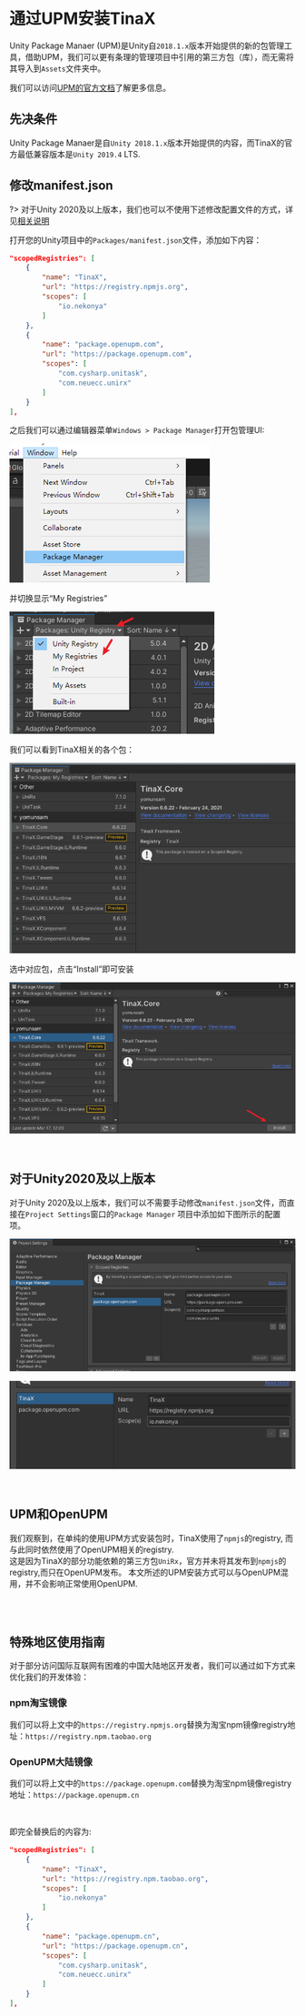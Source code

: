 #  通过UPM安装TinaX

Unity Package Manaer (UPM)是Unity自`2018.1.x`版本开始提供的新的包管理工具，借助UPM，我们可以更有条理的管理项目中引用的第三方包（库），而无需将其导入到`Assets`文件夹中。

我们可以访问[UPM的官方文档](https://docs.unity3d.com/Manual/Packages.html)了解更多信息。

## 先决条件

Unity Package Manaer是自`Unity 2018.1.x`版本开始提供的内容，而TinaX的官方最低兼容版本是`Unity 2019.4` LTS.


## 修改manifest.json

?> 对于Unity 2020及以上版本，我们也可以不使用下述修改配置文件的方式，详见[相关说明](#对于Unity2020及以上版本)

打开您的Unity项目中的`Packages/manifest.json`文件，添加如下内容：

``` json
"scopedRegistries": [
    {
        "name": "TinaX",
        "url": "https://registry.npmjs.org",
        "scopes": [
            "io.nekonya"
        ]
    },
    {
        "name": "package.openupm.com",
        "url": "https://package.openupm.com",
        "scopes": [
            "com.cysharp.unitask",
            "com.neuecc.unirx"
        ]
    }
],
```

之后我们可以通过编辑器菜单`Windows > Package Manager`打开包管理UI:

![image-20210317120749801](viaUPM.assets/image-20210317120749801.png)

并切换显示“My Registries”

![image-20210317120923035](viaUPM.assets/image-20210317120923035.png)

我们可以看到TinaX相关的各个包：

![image-20210317121020647](viaUPM.assets/image-20210317121020647.png)

选中对应包，点击“Install”即可安装

![image-20210317121052128](viaUPM.assets/image-20210317121052128.png)

<br>

## 对于Unity2020及以上版本

对于Unity 2020及以上版本，我们可以不需要手动修改`manifest.json`文件，而直接在`Project Settings`窗口的`Package Manager` 项目中添加如下图所示的配置项。

![image-20210317121221869](viaUPM.assets/image-20210317121221869.png)

![image-20210317121301053](viaUPM.assets/image-20210317121301053.png)

<br>

## UPM和OpenUPM

我们观察到，在单纯的使用UPM方式安装包时，TinaX使用了`npmjs`的registry, 而与此同时依然使用了OpenUPM相关的registry.<br>
这是因为TinaX的部分功能依赖的第三方包`UniRx`，官方并未将其发布到`npmjs`的registry,而只在OpenUPM发布。
本文所述的UPM安装方式可以与OpenUPM混用，并不会影响正常使用OpenUPM.

<br><br>

## 特殊地区使用指南

对于部分访问国际互联网有困难的中国大陆地区开发者，我们可以通过如下方式来优化我们的开发体验：

### npm淘宝镜像

我们可以将上文中的`https://registry.npmjs.org`替换为淘宝npm镜像registry地址：`https://registry.npm.taobao.org`

### OpenUPM大陆镜像

我们可以将上文中的`https://package.openupm.com`替换为淘宝npm镜像registry地址：`https://package.openupm.cn`

<br>

即完全替换后的内容为:

``` json
"scopedRegistries": [
    {
        "name": "TinaX",
        "url": "https://registry.npm.taobao.org",
        "scopes": [
            "io.nekonya"
        ]
    },
    {
        "name": "package.openupm.cn",
        "url": "https://package.openupm.cn",
        "scopes": [
            "com.cysharp.unitask",
            "com.neuecc.unirx"
        ]
    }
],
```